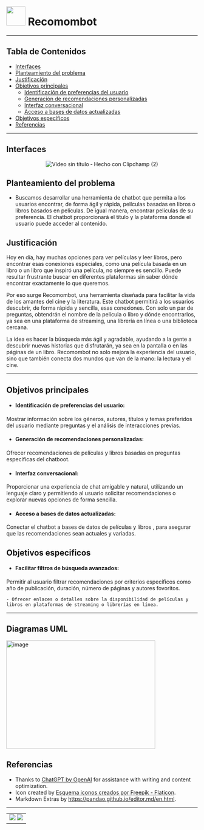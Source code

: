 # <img src="https://i.postimg.cc/sXB7FHWp/ab333333.png" height =50px>  Recomombot
--- 
## Tabla de Contenidos

- [Interfaces](#interfaces)
- [Planteamiento del problema](#planteamiento-del-problema)
- [Justificación](#justificación)
- [Objetivos principales](#objetivos-principales)
  - [Identificación de preferencias del usuario](#identificación-de-preferencias-del-usuario)
  - [Generación de recomendaciones personalizadas](#generación-de-recomendaciones-personalizadas)
  - [Interfaz conversacional](#interfaz-conversacional)
  - [Acceso a bases de datos actualizadas](#acceso-a-bases-de-datos-actualizadas)
- [Objetivos específicos](#objetivos-específicos)
- [Referencias](#referencias)
  
--- 
## Interfaces 

<div style="text-align: center;">
  <img src="https://github.com/user-attachments/assets/afc63eba-a2d8-4592-a83b-187c6d7aad59" alt="Vídeo sin título ‐ Hecho con Clipchamp (2)">
</div>

## Planteamiento del problema

- Buscamos desarrollar una herramienta de chatbot que permita a los usuarios encontrar, de forma ágil y rápida, películas basadas en libros o libros basados en películas. De igual manera, encontrar peliculas de su preferencia. El chatbot proporcionará el título y la plataforma donde el usuario puede acceder al contenido.

## Justificación
Hoy en día, hay muchas opciones para ver películas y leer libros, pero encontrar esas conexiones especiales, como una película basada en un libro o un libro que inspiró una película, no siempre es sencillo. Puede resultar frustrante buscar en diferentes plataformas sin saber dónde encontrar exactamente lo que queremos.

Por eso surge Recomombot, una herramienta diseñada para facilitar la vida de los amantes del cine y la literatura. Este chatbot permitirá a los usuarios descubrir, de forma rápida y sencilla, esas conexiones. Con solo un par de preguntas, obtendrán el nombre de la película o libro y dónde encontrarlos, ya sea en una plataforma de streaming, una librería en línea o una biblioteca cercana.

La idea es hacer la búsqueda más ágil y agradable, ayudando a la gente a descubrir nuevas historias que disfrutarán, ya sea en la pantalla o en las páginas de un libro. Recomombot no solo mejora la experiencia del usuario, sino que también conecta dos mundos que van de la mano: la lectura y el cine.

---
## Objetivos principales 

- #### Identificación de preferencias del usuario:
Mostrar información sobre los géneros, autores, títulos y temas preferidos del usuario mediante preguntas y el análisis de interacciones previas.

- #### Generación de recomendaciones personalizadas:
Ofrecer recomendaciones de películas y libros basadas en preguntas especificas del chatboot.

- #### Interfaz conversacional:
Proporcionar una experiencia de chat amigable y natural, utilizando un lenguaje claro y permitiendo al usuario solicitar recomendaciones o explorar nuevas opciones de forma sencilla.

- #### Acceso a bases de datos actualizadas:
Conectar el chatbot a bases de datos de películas y libros , para asegurar que las recomendaciones sean actuales y variadas.

## Objetivos especificos

- #### Facilitar filtros de búsqueda avanzados:
Permitir al usuario filtrar recomendaciones por criterios específicos como año de publicación, duración, número de páginas y autores fovoritos.


	- Ofrecer enlaces o detalles sobre la disponibilidad de películas y libros en plataformas de streaming o librerías en línea.

---

## Diagramas UML

<img width="392" height="285" alt="image" src="https://github.com/user-attachments/assets/796f0e81-2681-46ab-840b-175d20331315" />


## Referencias

- Thanks to [ChatGPT by OpenAI](https://www.openai.com/chatgpt) for assistance with writing and content optimization.
- Icon created by <a href="https://www.flaticon.es/iconos-gratis/esquema" title="esquema iconos">Esquema iconos creados por Freepik - Flaticon</a>.
- Markdown Extras by https://pandao.github.io/editor.md/en.html.

--- 
<p align="center">
  <table align="center" style="margin: 0px auto;">
    <tr>
      <td>
        <img src="https://img.shields.io/badge/javafx-%23FF0000.svg?style=for-the-badge&logo=javafx&logoColor=white"> 
        <img src="https://img.shields.io/badge/java-%23ED8B00.svg?style=for-the-badge&logo=openjdk&logoColor=white">
      </td>
    </tr>
  </table>
</p>
  





